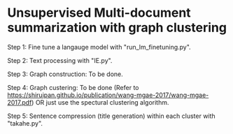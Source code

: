# Unsupervised Multi-document summarization with graph clustering

Step 1: Fine tune a langauge model with "run_lm_finetuning.py".

Step 2: Text processing with "IE.py".

Step 3: Graph construction: To be done.

Step 4: Graph custering: To be done (Refer to https://shiruipan.github.io/publication/wang-mgae-2017/wang-mgae-2017.pdf) OR just use the spectural clustering algorithm.

Step 5: Sentence compression (title generation) within each cluster with "takahe.py".
